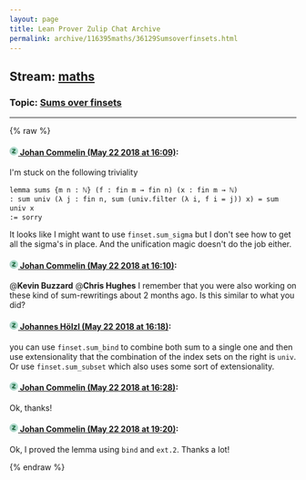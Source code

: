 ```yaml
---
layout: page
title: Lean Prover Zulip Chat Archive 
permalink: archive/116395maths/36129Sumsoverfinsets.html
---
```


## Stream: [maths](index.html)
### Topic: [Sums over finsets](36129Sumsoverfinsets.html)

---


{% raw %}
#### [![Click to go to Zulip](../../assets/img/zulip2.png) Johan Commelin (May 22 2018 at 16:09)](https://leanprover.zulipchat.com/#narrow/stream/116395-maths/topic/Sums%20over%20finsets/near/126924811):
I'm stuck on the following triviality
```lean
lemma sums {m n : ℕ} (f : fin m → fin n) (x : fin m → ℕ)
: sum univ (λ j : fin n, sum (univ.filter (λ i, f i = j)) x) = sum univ x
:= sorry
```
It looks like I might want to use `finset.sum_sigma` but I don't see how to get all the sigma's in place. And the unification magic doesn't do the job either.

#### [![Click to go to Zulip](../../assets/img/zulip2.png) Johan Commelin (May 22 2018 at 16:10)](https://leanprover.zulipchat.com/#narrow/stream/116395-maths/topic/Sums%20over%20finsets/near/126924898):
@**Kevin Buzzard** @**Chris Hughes**  I remember that you were also working on these kind of sum-rewritings about 2 months ago. Is this similar to what you did?

#### [![Click to go to Zulip](../../assets/img/zulip2.png) Johannes Hölzl (May 22 2018 at 16:18)](https://leanprover.zulipchat.com/#narrow/stream/116395-maths/topic/Sums%20over%20finsets/near/126925378):
you can use `finset.sum_bind` to combine both sum to a single one and then use extensionality that the combination of the index sets on the right is `univ`. Or use `finset.sum_subset`  which also uses some sort of extensionality.

#### [![Click to go to Zulip](../../assets/img/zulip2.png) Johan Commelin (May 22 2018 at 16:28)](https://leanprover.zulipchat.com/#narrow/stream/116395-maths/topic/Sums%20over%20finsets/near/126925926):
Ok, thanks!

#### [![Click to go to Zulip](../../assets/img/zulip2.png) Johan Commelin (May 22 2018 at 19:20)](https://leanprover.zulipchat.com/#narrow/stream/116395-maths/topic/Sums%20over%20finsets/near/126933905):
Ok, I proved the lemma using `bind` and `ext.2`. Thanks a lot!


{% endraw %}
